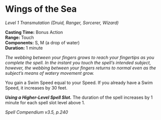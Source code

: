 # Wings of the Sea
*Level 1 Transmutation (Druid, Ranger, Sorcerer, Wizard)*

**Casting Time:** Bonus Action  
**Range:** Touch  
**Components:** S, M (a drop of water)  
**Duration:** 1 minute

*The webbing between your fingers grows to reach your fingertips as you complete the spell. In the instant you touch the spell’s intended subject, however, the webbing between your fingers returns to normal even as the subject’s means of watery movement grow.*

You gain a Swim Speed equal to your Speed. If you already have a Swim Speed, it increases by 30 feet.

***Using a Higher-Level Spell Slot.*** The duration of the spell increases by 1 minute for each spell slot level above 1.


*Spell Compendium v3.5, p.240*